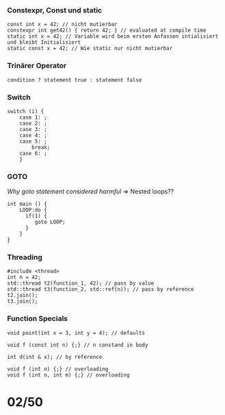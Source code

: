 ### Constexpr, Const und static
```
const int x = 42; // nicht mutierbar
constexpr int get42() { return 42; } // evaluated at compile time
static int x = 42; // Variable wird beim ersten Anfassen intialisiert und bleibt Initialisiert
static const x = 42; // Wie static nur nicht mutierbar
```

### Trinärer Operator
```
condition ? statement true : statement false
```

### Switch
```
switch (i) {
	case 1: ;
	case 2: ;
	case 3: ;
	case 4: ;
	case 5: ;
		break;
	case 6: ;
	}
```

### GOTO
_Why goto statement considered harmful_
=> Nested loops??
```
int main () {
	LOOP:do {
	  if(1) {
		 goto LOOP;
	  }
	}
}
```

### Threading
```
#include <thread>
int n = 42;
std::thread t2(function_1, 42); // pass by value
std::thread t3(function_2, std::ref(n)); // pass by reference
t2.join();
t3.join();
```

### Function Specials
```
void point(int x = 3, int y = 4); // defaults
```

```
void f (const int n) {;} // n constand in body
```

```
int d(int & x); // by reference
```

```
void f (int n) {;} // overloading
void f (int n, int m) {;} // overloading
```

# 02/50